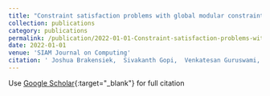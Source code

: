```yaml
---
title: "Constraint satisfaction problems with global modular constraints: algorithms and hardness via polynomial representations"
collection: publications
category: publications
permalink: /publication/2022-01-01-Constraint-satisfaction-problems-with-global-modular-constraints-algorithms-and-hardness-via-polynomial-representations
date: 2022-01-01
venue: 'SIAM Journal on Computing'
citation: ' Joshua Brakensiek,  Sivakanth Gopi,  Venkatesan Guruswami, &quot;Constraint satisfaction problems with global modular constraints: algorithms and hardness via polynomial representations.&quot; SIAM Journal on Computing, 2022.'
---
```

Use [Google Scholar](https://scholar.google.com/scholar?q=Constraint+satisfaction+problems+with+global+modular+constraints:+algorithms+and+hardness+via+polynomial+representations){:target="_blank"} for full citation